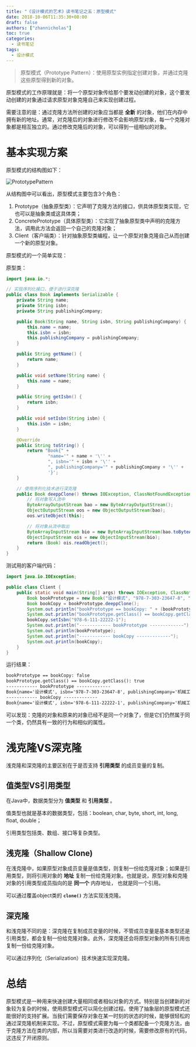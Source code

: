 ```yaml
---
title: "《设计模式的艺术》读书笔记之五：原型模式"
date: 2018-10-06T11:35:30+08:00
draft: false
authors: ["zhannicholas"]
toc: true
categories:
  - 读书笔记
tags:
  - 设计模式
---
```

> 原型模式（Prototype Pattern）：使用原型实例指定创建对象，并通过克隆这些原型得到新的对象。

原型模式的工作原理就是：将一个原型对象传给那个要发动创建的对象，这个要发动创建的对象通过请求原型对象克隆自己来实现创建过程。

需要注意的是：通过克隆方法所创建的对象应当都是 **全新** 的对象，他们在内存中拥有新的地址。通常，对克隆后的对象进行修改不会影响原型对象，每一个克隆对象都是相互独立的。通过修改克隆后的对象，可以得到一组相似的对象。

# 基本实现方案

原型模式的结构图如下：

![PrototypePattern](/images/design-patterns/PrototypePattern.jpg "原型模式结构图")

从结构图中可以看出，原型模式主要包含3个角色：

1. Prototype（抽象原型类）：它声明了克隆方法的接口，供具体原型类实现，它也可以是抽象类或这具体类；
2. ConcretePrototype（具体原型类）：它实现了抽象原型类中声明的克隆方法，调用此方法会返回一个自己的克隆对象；
3. Client（客户端类）：针对抽象原型类编程，让一个原型对象克隆自己从而创建一个新的原型对象。

原型模式的一个简单实现：

原型类：
```Java
import java.io.*;

// 实现序列化接口，便于进行深克隆
public class Book implements Serializable {
    private String name;
    private String isbn;
    private String publishingCompany;

    public Book(String name, String isbn, String publishingCompany) {
        this.name = name;
        this.isbn = isbn;
        this.publishingCompany = publishingCompany;
    }

    public String getName() {
        return name;
    }

    public void setName(String name) {
        this.name = name;
    }

    public String getIsbn() {
        return isbn;
    }

    public void setIsbn(String isbn) {
        this.isbn = isbn;
    }

    @Override
    public String toString() {
        return "Book{" +
                "name='" + name + '\'' +
                ", isbn='" + isbn + '\'' +
                ", publishingCompany='" + publishingCompany + '\'' +
                '}';
    }

    // 使用序列化技术进行深克隆
    public Book deeppClone() throws IOException, ClassNotFoundException{
        // 将对象写入流中
        ByteArrayOutputStream bao = new ByteArrayOutputStream();
        ObjectOutputStream oos = new ObjectOutputStream(bao);
        oos.writeObject(this);

        // 将对象从流中取出
        ByteArrayInputStream bio = new ByteArrayInputStream(bao.toByteArray());
        ObjectInputStream ois = new ObjectInputStream(bio);
        return (Book) ois.readObject();
    }
}
```

测试用的客户端代码：

```Java
import java.io.IOException;

public class Client {
    public static void main(String[] args) throws IOException, ClassNotFoundException {
        Book bookPrototype = new Book("设计模式", "978-7-303-23647-8", "机械工业出版社");
        Book bookCopy = bookPrototype.deeppClone();
        System.out.println("bookPrototype == bookCopy: " + (bookPrototype == bookCopy));
        System.out.println("bookPrototype.getClass() == bookCopy.getClass(): " + (bookPrototype.getClass() == bookCopy.getClass()));
        bookCopy.setIsbn("978-6-111-22222-1");
        System.out.println("------------ bookPrototype -------------");
        System.out.println(bookPrototype);
        System.out.println("------------ bookCopy -------------");
        System.out.println(bookCopy);
    }
}
```

运行结果：

```txt
bookPrototype == bookCopy: false
bookPrototype.getClass() == bookCopy.getClass(): true
------------ bookPrototype -------------
Book{name='设计模式', isbn='978-7-303-23647-8', publishingCompany='机械工业出版社'}
------------ bookCopy -------------
Book{name='设计模式', isbn='978-6-111-22222-1', publishingCompany='机械工业出版社'}
```


可以发现：克隆的对象和原来的对象已经不是同一个对象了，但是它们仍然属于同一个类，仍然具有一致的行为和相似的属性。

# 浅克隆VS深克隆

浅克隆和深克隆的主要区别在于是否支持 **引用类型** 的成员变量的复制。

## 值类型VS引用类型

在Java中，数据类型分为 **值类型** 和 **引用类型** 。

值类型也就是基本的数据类型，包括：boolean, char, byte, short, int, long, float, double；

引用类型包括类、数组、接口等复杂类型。

## 浅克隆（Shallow Clone)

在浅克隆中，如果原型对象成员变量是值类型，则复制一份给克隆对象；如果是引用类型，则将引用对象的 **地址** 复制一份给克隆对象。也就是说，原型对象和克隆对象的引用类型成员指向的是 **同一个** 内存地址， 也就是同一个引用。

可以通过覆盖object类的 **`clone()`** 方法实现浅克隆。

## 深克隆

和浅克隆不同的是：深克隆在复制成员变量的时候，不管成员变量是基本类型还是引用类型，都会复制一份给克隆对象。此外，深克隆还会将原型对象的所有引用也复制一份给克隆对象。

可以通过序列化（Serialization）技术快速实现深克隆。

# 总结

原型模式是一种用来快速创建大量相同或者相似对象的方式。特别是当创建新的对象较为复杂的时候，使用原型模式可以简化创建过程。使用了抽象层的原型模式还能很好的支持扩展。当我们需要保存对象在某一时刻的状态的时候，能够很轻松的通过深克隆机制来实现。不过，原型模式需要为每一个类都配备一个克隆方法，由于克隆方法在类的内部，所以当需要对类进行改造的时候，需要修改原有的代码，这违反了开闭原则。

